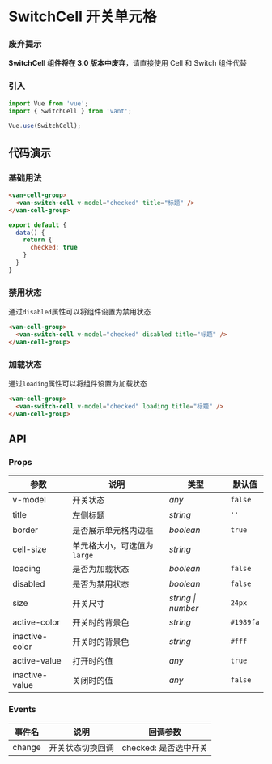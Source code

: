 # SwitchCell 开关单元格

### 废弃提示

<b>SwitchCell 组件将在 3.0 版本中废弃</b>，请直接使用 Cell 和 Switch 组件代替

### 引入

``` javascript
import Vue from 'vue';
import { SwitchCell } from 'vant';

Vue.use(SwitchCell);
```

## 代码演示

### 基础用法

```html
<van-cell-group>
  <van-switch-cell v-model="checked" title="标题" />
</van-cell-group>
```

```javascript
export default {
  data() {
    return {
      checked: true
    }
  }
}
```

### 禁用状态

通过`disabled`属性可以将组件设置为禁用状态

```html
<van-cell-group>
  <van-switch-cell v-model="checked" disabled title="标题" />
</van-cell-group>
```

### 加载状态

通过`loading`属性可以将组件设置为加载状态

```html
<van-cell-group>
  <van-switch-cell v-model="checked" loading title="标题" />
</van-cell-group>
```

## API

### Props

| 参数 | 说明 | 类型 | 默认值 |
|------|------|------|------|
| v-model | 开关状态 | *any* | `false` |
| title | 左侧标题 |  *string* | `''` |
| border | 是否展示单元格内边框 | *boolean* | `true` |
| cell-size | 单元格大小，可选值为 `large` | *string* |
| loading | 是否为加载状态 |  *boolean* | `false` |
| disabled | 是否为禁用状态 |  *boolean* | `false` |
| size | 开关尺寸 | *string \| number* | `24px` |
| active-color | 开关时的背景色 | *string* | `#1989fa` |
| inactive-color | 开关时的背景色 | *string* | `#fff` |
| active-value | 打开时的值 | *any* | `true` |
| inactive-value | 关闭时的值 | *any* | `false` |

### Events

| 事件名 | 说明 | 回调参数 |
|------|------|------|
| change | 开关状态切换回调 | checked: 是否选中开关 |
